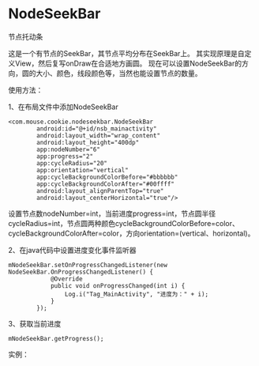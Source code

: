 # NodeSeekBar
节点托动条

这是一个有节点的SeekBar，其节点平均分布在SeekBar上。
其实现原理是自定义View，然后复写onDraw在合适地方画圆。
现在可以设置NodeSeekBar的方向，圆的大小、颜色，线段颜色等，当然也能设置节点的数量。

使用方法：

1、在布局文件中添加NodeSeekBar
```
<com.mouse.cookie.nodeseekbar.NodeSeekBar
        android:id="@+id/nsb_mainactivity"
        android:layout_width="wrap_content"
        android:layout_height="400dp"
        app:nodeNumber="6"
        app:progress="2"
        app:cycleRadius="20"
        app:orientation="vertical"
        app:cycleBackgroundColorBefore="#bbbbbb"
        app:cycleBackgroundColorAfter="#00ffff"
        android:layout_alignParentTop="true"
        android:layout_centerHorizontal="true"/>
```
设置节点数nodeNumber=int，当前进度progress=int，节点圆半径cycleRadius=int，节点圆两种颜色cycleBackgroundColorBefore=color、cycleBackgroundColorAfter=color，方向orientation=(vertical、horizontal)。

2、在java代码中设置进度变化事件监听器
```
mNodeSeekBar.setOnProgressChangedListener(new NodeSeekBar.OnProgressChangedListener() {
            @Override
            public void onProgressChanged(int i) {
                Log.i("Tag_MainActivity", "进度为：" + i);
            }
        });
```
3、获取当前进度
```
mNodeSeekBar.getProgress();
```
实例：

